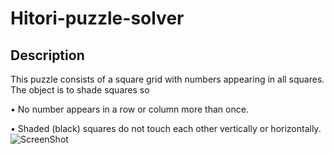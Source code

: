 # Hitori-puzzle-solver

## Description
  This puzzle consists of a square grid with numbers appearing in all squares. The object is to shade squares so
  
•	No number appears in a row or column more than once.

•	Shaded (black) squares do not touch each other vertically or horizontally.
![ScreenShot](https://github.com/naimishamanikonda/Hitori-puzzle-solver/blob/master/solve1.JPG)

